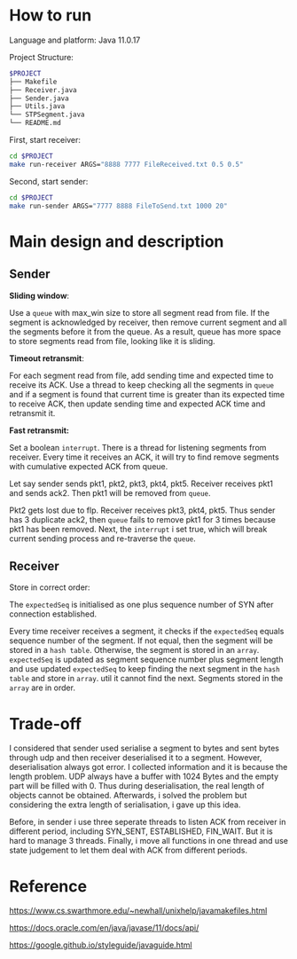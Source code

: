 # How to run

Language and platform: Java 11.0.17

Project Structure:

```bash
$PROJECT
├── Makefile
├── Receiver.java
├── Sender.java
├── Utils.java
└── STPSegment.java
└── README.md
```

First, start receiver:

```bash
cd $PROJECT
make run-receiver ARGS="8888 7777 FileReceived.txt 0.5 0.5"
```

Second, start sender:

```bash
cd $PROJECT
make run-sender ARGS="7777 8888 FileToSend.txt 1000 20"
```

# Main design and description

## Sender

**Sliding window**:

Use a `queue` with max_win size to store all segment read from file. If the segment is acknowledged by receiver, then remove current segment and all the segments before it from the queue. As a result, queue has more space to store segments read from file, looking like it is sliding.

**Timeout retransmit**:

For each segment read from file, add sending time and expected time to receive its ACK. Use a thread to keep checking all the segments in `queue` and if a segment is found that current time is greater than its expected time to receive ACK, then update sending time and expected ACK time and retransmit it.

**Fast retransmit:**

Set a boolean `interrupt`. There is a thread for listening segments from receiver. Every time it receives an ACK, it will try to find remove segments with cumulative expected ACK from queue.

Let say sender sends pkt1, pkt2, pkt3, pkt4, pkt5. Receiver receives pkt1 and sends ack2. Then pkt1 will be removed from `queue`.

Pkt2 gets lost due to flp. Receiver receives pkt3, pkt4, pkt5. Thus sender has 3 duplicate ack2, then `queue` fails to remove pkt1 for 3 times because pkt1 has been removed. Next, the `interrupt` i set true, which will break current sending process and re-traverse the `queue`.

## Receiver

Store in correct order:

The `expectedSeq` is initialised as one plus sequence number of SYN after connection established.

Every time receiver receives a segment, it checks if the `expectedSeq` equals sequence number of the segment. If not equal, then the segment will be stored in a `hash table`. Otherwise, the segment is stored in an `array`. `expectedSeq` is updated as segment sequence number plus segment length and use updated `expectedSeq` to keep finding the next segment  in the `hash table` and store in `array`. util it cannot find the next. Segments stored in the `array` are in order.

# Trade-off

I considered that sender used serialise a segment to bytes and sent bytes through udp and then receiver deserialised it to a segment. However, deserialisation always got error. I collected information and it is because the length problem. UDP always have a buffer with 1024 Bytes and the empty part will be filled with 0. Thus during deserialisation, the real length of objects cannot be obtained. Afterwards, i solved the problem but considering the extra length of serialisation, i gave up this idea.

Before, in sender i use three seperate threads to listen ACK from receiver in different period, including SYN_SENT, ESTABLISHED, FIN_WAIT. But it is hard to manage 3 threads. Finally, i move all functions in one thread and use state judgement to let them deal with ACK from different periods.

# Reference

https://www.cs.swarthmore.edu/~newhall/unixhelp/javamakefiles.html

https://docs.oracle.com/en/java/javase/11/docs/api/

https://google.github.io/styleguide/javaguide.html





